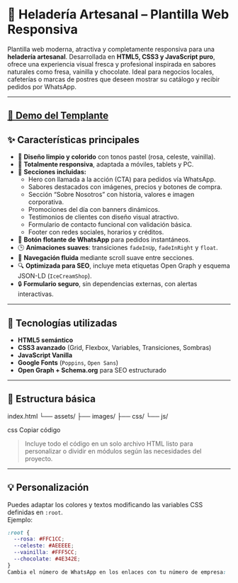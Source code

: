 # 🍦 Heladería Artesanal – Plantilla Web Responsiva

Plantilla web moderna, atractiva y completamente responsiva para una **heladería artesanal**. Desarrollada en **HTML5, CSS3 y JavaScript puro**, ofrece una experiencia visual fresca y profesional inspirada en sabores naturales como fresa, vainilla y chocolate. Ideal para negocios locales, cafeterías o marcas de postres que deseen mostrar su catálogo y recibir pedidos por WhatsApp.

---

## [🍦 Demo del Templante](https://boyermarketing.github.io/Heladeria-Artesanal-Plantilla-Web-Responsiva/)

## ✨ Características principales

- 🌈 **Diseño limpio y colorido** con tonos pastel (rosa, celeste, vainilla).
- 📱 **Totalmente responsiva**, adaptada a móviles, tablets y PC.
- 🧁 **Secciones incluidas:**
  - Hero con llamada a la acción (CTA) para pedidos vía WhatsApp.  
  - Sabores destacados con imágenes, precios y botones de compra.  
  - Sección “Sobre Nosotros” con historia, valores e imagen corporativa.  
  - Promociones del día con banners dinámicos.  
  - Testimonios de clientes con diseño visual atractivo.  
  - Formulario de contacto funcional con validación básica.  
  - Footer con redes sociales, horarios y créditos.  
- 💬 **Botón flotante de WhatsApp** para pedidos instantáneos.
- 🕒 **Animaciones suaves**: transiciones `fadeInUp`, `fadeInRight` y `float`.
- 🧭 **Navegación fluida** mediante scroll suave entre secciones.
- 🔍 **Optimizada para SEO**, incluye meta etiquetas Open Graph y esquema JSON-LD (`IceCreamShop`).
- 🔒 **Formulario seguro**, sin dependencias externas, con alertas interactivas.

---

## 🧰 Tecnologías utilizadas

- **HTML5 semántico**  
- **CSS3 avanzado** (Grid, Flexbox, Variables, Transiciones, Sombras)  
- **JavaScript Vanilla**  
- **Google Fonts** (`Poppins`, `Open Sans`)  
- **Open Graph + Schema.org** para SEO estructurado  

---

## 📁 Estructura básica

index.html
└── assets/
├── images/
├── css/
└── js/

css
Copiar código

> Incluye todo el código en un solo archivo HTML listo para personalizar o dividir en módulos según las necesidades del proyecto.

---

## 💡 Personalización

Puedes adaptar los colores y textos modificando las variables CSS definidas en `:root`.  
Ejemplo:
```css
:root {
  --rosa: #FFC1CC;
  --celeste: #AEEEEE;
  --vainilla: #FFF5CC;
  --chocolate: #4E342E;
}
Cambia el número de WhatsApp en los enlaces con tu número de empresa:


